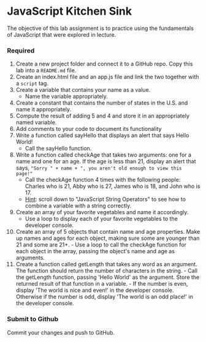 # JavaScript Kitchen Sink

The objective of this lab assignment is to practice using the fundamentals of JavaScript that were explored in lecture.

### Required

1.  Create a new project folder and connect it to a GitHub repo. Copy this lab into a  `README.md`  file.
2.  Create an index.html file and an app.js file and link the two together with a  `script`  tag.
3.  Create a variable that contains your name as a value.
    -   Name the variable appropriately.
4.  Create a constant that contains the number of states in the U.S. and name it appropriately.
5.  Compute the result of adding 5 and 4 and store it in an appropriately named variable.
6.  Add comments to your code to document its functionality
7.  Write a function called sayHello that displays an alert that says Hello World!
    -   Call the sayHello function.
8.  Write a function called checkAge that takes two arguments: one for a name and one for an age. If the age is less than 21, display an alert that says,  `"Sorry " + name + ", you aren't old enough to view this page!"`
    -   Call the checkAge function 4 times with the following people: Charles who is 21, Abby who is 27, James who is 18, and John who is 17.
    -   [Hint](https://www.w3schools.com/js/js_operators.asp): scroll down to "JavaScript String Operators" to see how to combine a variable with a string correctly.
9.  Create an array of your favorite vegetables and name it accordingly.
    -   Use a loop to display each of your favorite vegetables to the developer console.
10.  Create an array of 5 objects that contain name and age properties. Make up names and ages for each object, making sure some are younger than 21 and some are 21+.
    -   Use a loop to call the checkAge function for each object in the array, passing the object's name and age as arguments.
11.  Create a function called getLength that takes any word as an argument. The function should return the number of characters in the string.
    -   Call the getLength function, passing 'Hello World' as the argument. Store the returned result of that function in a variable.
    -   If the number is even, display 'The world is nice and even!' in the developer console. Otherwise if the number is odd, display 'The world is an odd place!' in the developer console.

### Submit to Github

Commit your changes and push to GitHub.